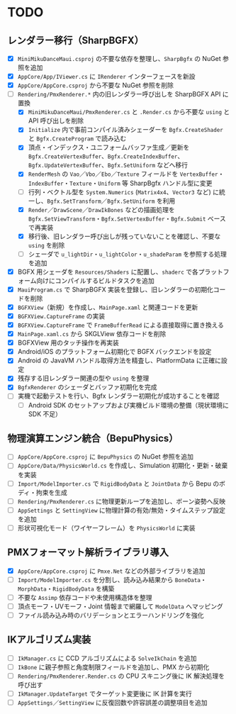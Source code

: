 # TODO

## レンダラー移行（SharpBGFX）
- [x] `MiniMikuDanceMaui.csproj` の不要な依存を整理し、`SharpBgfx` の NuGet 参照を追加
- [x] `AppCore/App/IViewer.cs` に `IRenderer` インターフェースを新設
- [x] `AppCore/AppCore.csproj` から不要な NuGet 参照を削除
- [ ] `Rendering/PmxRenderer.*` 内の旧レンダラー呼び出しを SharpBGFX API に置換
    - [x] `MiniMikuDanceMaui/PmxRenderer.cs` と `.Render.cs` から不要な `using` と API 呼び出しを削除
    - [x] `Initialize` 内で事前コンパイル済みシェーダーを `Bgfx.CreateShader` と `Bgfx.CreateProgram` で読み込む
    - [x] 頂点・インデックス・ユニフォームバッファ生成／更新を `Bgfx.CreateVertexBuffer`、`Bgfx.CreateIndexBuffer`、`Bgfx.UpdateVertexBuffer`、`Bgfx.SetUniform` などへ移行
    - [x] `RenderMesh` の `Vao`／`Vbo`／`Ebo`／`Texture` フィールドを `VertexBuffer`・`IndexBuffer`・`Texture`・`Uniform` 等 SharpBgfx ハンドル型に変更
    - [ ] 行列・ベクトル型を `System.Numerics` (`Matrix4x4`、`Vector3` など) に統一し、`Bgfx.SetTransform`／`Bgfx.SetUniform` を利用
    - [x] `Render`／`DrawScene`／`DrawIkBones` などの描画処理を `Bgfx.SetViewTransform`・`Bgfx.SetVertexBuffer`・`Bgfx.Submit` ベースで再実装
    - [x] 移行後、旧レンダラー呼び出しが残っていないことを確認し、不要な `using` を削除
    - [ ] シェーダで `u_lightDir`・`u_lightColor`・`u_shadeParam` を参照する処理を追加
- [x] BGFX 用シェーダを `Resources/Shaders` に配置し、`shaderc` で各プラットフォーム向けにコンパイルするビルドタスクを追加
- [x] `MauiProgram.cs` で SharpBGFX 実装を登録し、旧レンダラーの初期化コードを削除
- [x] `BGFXView`（新規）を作成し、`MainPage.xaml` と関連コードを更新
- [x] `BGFXView.CaptureFrame` の実装
- [x] `BGFXView.CaptureFrame` で `FrameBufferRead` による直接取得に置き換える
- [x] `MainPage.xaml.cs` から SKGLView 依存コードを削除
 - [x] BGFXView 用のタッチ操作を再実装
- [x] Android/iOS のプラットフォーム初期化で BGFX バックエンドを設定
- [x] Android の JavaVM ハンドル取得方法を精査し、PlatformData に正確に設定
- [x] 残存する旧レンダラー関連の型や `using` を整理
- [x] `BgfxRenderer` のシェーダとバッファ初期化を完成
- [ ] 実機で起動テストを行い、Bgfx レンダラー初期化が成功することを確認
    - [ ] Android SDK のセットアップおよび実機ビルド環境の整備（現状環境に SDK 不足）

## 物理演算エンジン統合（BepuPhysics）
- [ ] `AppCore/AppCore.csproj` に `BepuPhysics` の NuGet 参照を追加
- [ ] `AppCore/Data/PhysicsWorld.cs` を作成し、Simulation 初期化・更新・破棄を実装
- [ ] `Import/ModelImporter.cs` で `RigidBodyData` と `JointData` から Bepu のボディ・拘束を生成
- [ ] `Rendering/PmxRenderer.cs` に物理更新ループを追加し、ボーン姿勢へ反映
- [ ] `AppSettings` と `SettingView` に物理計算の有効/無効・タイムステップ設定を追加
- [ ] 形状可視化モード（ワイヤーフレーム）を `PhysicsWorld` に実装

## PMXフォーマット解析ライブラリ導入
- [x] `AppCore/AppCore.csproj` に `Pmxe.Net` などの外部ライブラリを追加
- [ ] `Import/ModelImporter.cs` を分割し、読み込み結果から `BoneData`・`MorphData`・`RigidBodyData` を構築
- [ ] 不要な `Assimp` 依存コードや未使用構造体を整理
- [ ] 頂点モーフ・UVモーフ・Joint 情報まで網羅して `ModelData` へマッピング
- [ ] ファイル読み込み時のバリデーションとエラーハンドリングを強化

## IKアルゴリズム実装
- [ ] `IkManager.cs` に CCD アルゴリズムによる `SolveIkChain` を追加
- [ ] `IkBone` に親子参照と角度制限フィールドを追加し、PMX から初期化
- [ ] `Rendering/PmxRenderer.Render.cs` の CPU スキニング後に IK 解決処理を呼び出す
- [ ] `IkManager.UpdateTarget` でターゲット変更後に IK 計算を実行
- [ ] `AppSettings`／`SettingView` に反復回数や許容誤差の調整項目を追加
